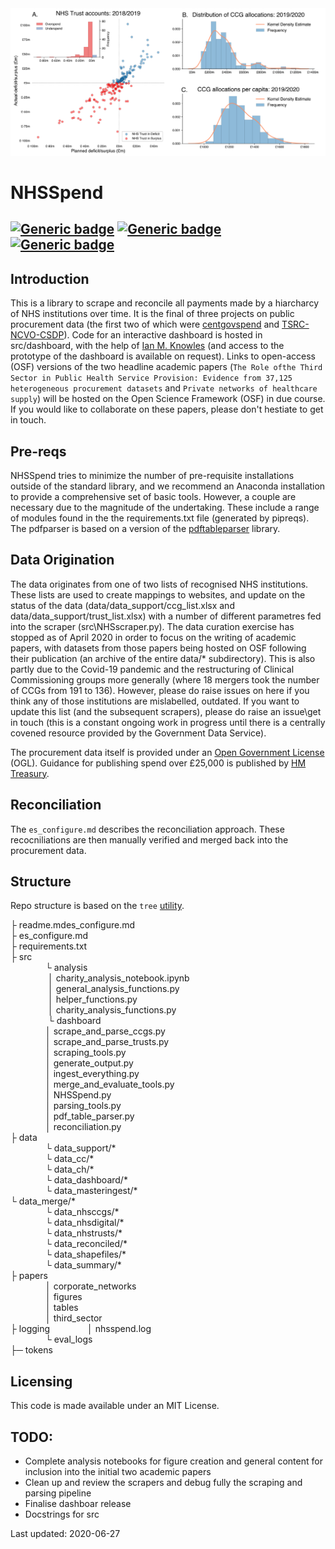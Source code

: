 <img src="https://github.com/crahal/NHSSpend/blob/master/papers/figures/nhs_spending_macro_header.png" width="900"/>

# NHSSpend

[![Generic badge](https://img.shields.io/badge/Python-3.6-<red>.svg)](https://shields.io/)  [![Generic badge](https://img.shields.io/badge/License-MIT-blue.svg)](https://shields.io/)  [![Generic badge](https://img.shields.io/badge/Maintained-Yes-green.svg)](https://shields.io/)
---

## Introduction

This is a library to scrape and reconcile all payments made by a hiarcharcy of NHS institutions over time. It is the final of three projects on public procurement data (the first two of which were [centgovspend](https://github.com/crahal/centgovspend) and [TSRC-NCVO-CSDP](https://github.com/crahal/TSRC-NCVO-CSDP)). Code for an interactive dashboard is hosted in src/dashboard, with the help of [Ian M. Knowles](https://github.com/ianknowles) (and access to the prototype of the dashboard is available on request). Links to open-access (OSF) versions of the two headline academic papers (`The Role ofthe Third Sector in Public Health Service Provision: Evidence from 37,125 heterogeneous procurement datasets` and `Private networks of healthcare supply`) will be hosted on the Open Science Framework (OSF) in due course. If you would like to collaborate on these papers, please don't hestiate to get in touch.

## Pre-reqs

NHSSpend tries to minimize the number of pre-requisite installations outside of the standard library, and we recommend an Anaconda installation to provide a comprehensive set of basic tools. However, a couple are necessary due to the magnitude of the undertaking. These include a range of modules found in the the requirements.txt file (generated by pipreqs). The pdfparser is based on a version of the [pdftableparser](https://github.com/ianknowles/pdftableparser) library.

## Data Origination

The data originates from one of two lists of recognised NHS institutions. These lists are used to create mappings to websites, and update on the status of the data  (data/data_support/ccg_list.xlsx and data/data_support/trust_list.xlsx) with a number of different parametres fed into the scraper (src\NHSscraper.py). The data curation exercise has stopped as of April 2020 in order to focus on the writing of academic papers, with datasets from those papers being hosted on OSF following their publication (an archive of the entire data/* subdirectory). This is also partly due to the Covid-19 pandemic and the restructuring of Clinical Commissioning groups more generally (where 18 mergers took the number of CCGs from 191 to 136). However, please do raise issues on here if you think any of those institutions are mislabelled, outdated. If you want to update this list (and the subsequent scrapers), please do raise an issue\get in touch (this is a constant ongoing work in progress until there is a centrally covened resource provided by the Government Data Service).

The procurement data itself is provided under an [Open Government License](http://www.nationalarchives.gov.uk/doc/open-government-licence/version/3/) (OGL). Guidance for publishing spend over £25,000 is published by [HM Treasury](https://www.gov.uk/government/publications/guidance-for-publishing-spend-over-25000).

## Reconciliation

The `es_configure.md` describes the reconciliation approach. These recocniliations are then manually verified and merged back into the procurement data.

## Structure

Repo structure is based on the ```tree``` [utility](https://en.wikipedia.org/wiki/Tree_%28Unix%29).

├ readme.mdes_configure.md  
├ es_configure.md  
├ requirements.txt  
├ src  
    └ analysis  
     │ charity_analysis_notebook.ipynb  
     │ general_analysis_functions.py  
     │ helper_functions.py  
     │ charity_analysis_functions.py  
     └ dashboard  
    │ scrape_and_parse_ccgs.py  
    │ scrape_and_parse_trusts.py  
    │ scraping_tools.py  
    │ generate_output.py  
    │ ingest_everything.py  
    │ merge_and_evaluate_tools.py  
    │ NHSSpend.py  
    │ parsing_tools.py  
    │ pdf_table_parser.py  
    │ reconciliation.py  
├ data  
    └ data_support/*  
    └ data_cc/*  
    └ data_ch/*  
    └ data_dashboard/*  
    └ data_masteringest/*  
    └ data_merge/*  
    └ data_nhsccgs/*  
    └ data_nhsdigital/*  
    └ data_nhstrusts/*  
    └ data_reconciled/*  
    └ data_shapefiles/*  
    └ data_summary/*  
├ papers  
    │ corporate_networks  
    │ figures  
    │ tables  
    │ third_sector  
├ logging
    │ nhsspend.log  
    └ eval_logs  
├─ tokens  

## Licensing

This code is made available under an MIT License.

## TODO:

* Complete analysis notebooks for figure creation and general content for inclusion into the initial two academic papers
* Clean up and review the scrapers and debug fully the scraping and parsing pipeline
* Finalise dashboar release
* Docstrings for src

Last updated: 2020-06-27
